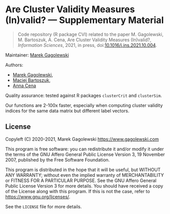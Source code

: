 # Are Cluster Validity Measures (In)valid? — Supplementary Material

> Code repository (R package CVI) related to the paper
> M. Gagolewski, M. Bartoszuk, A. Cena,
> Are Cluster Validity Measures (In)valid?,
> *Information Sciences*, 2021, in press,
> doi:[10.1016/j.ins.2021.10.004](https://dx.doi.org/10.1016/j.ins.2021.10.004).



Maintainer: [Marek Gagolewski](https://gagolewski.com)

Authors:

* [Marek Gagolewski](https://gagolewski.com),
* [Maciej Bartoszuk](http://bartoszuk.rexamine.com),
* [Anna Cena](http://cena.rexamine.com)


Quality assurance: tested against R packages `clusterCrit` and `clusterSim`.

Our functions are 2-100x faster, especially when computing cluster
validity indices for the same data matrix but different label vectors.



## License


Copyleft (C) 2020-2021, Marek Gagolewski <https://www.gagolewski.com>

This program is free software: you can redistribute it and/or modify
it under the terms of the GNU Affero General Public License
Version 3, 19 November 2007, published by the Free Software Foundation.

This program is distributed in the hope that it will be useful,
but WITHOUT ANY WARRANTY; without even the implied warranty of
MERCHANTABILITY or FITNESS FOR A PARTICULAR PURPOSE. See the
GNU Affero General Public License Version 3 for more details.
You should have received a copy of the License along with this program.
If this is not the case, refer to <https://www.gnu.org/licenses/>.


See the `LICENSE` file for more details.

